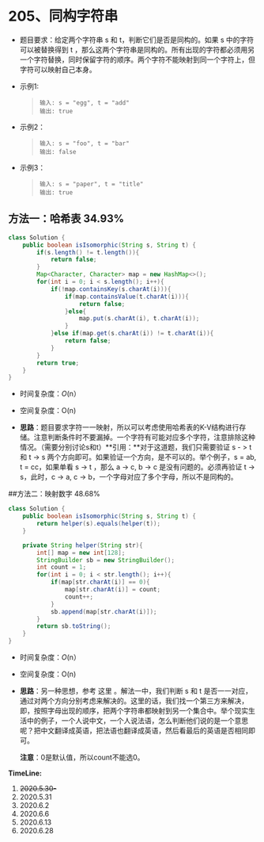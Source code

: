# 205、同构字符串

- 题目要求：给定两个字符串 s 和 t，判断它们是否是同构的。如果 s 中的字符可以被替换得到 t ，那么这两个字符串是同构的。所有出现的字符都必须用另一个字符替换，同时保留字符的顺序。两个字符不能映射到同一个字符上，但字符可以映射自己本身。

  

- 示例1:

  > ```
  > 输入: s = "egg", t = "add"
  > 输出: true
  > ```

- 示例2：

  >```
  >输入: s = "foo", t = "bar"
  >输出: false
  >```

- 示例3：

  >```
  >输入: s = "paper", t = "title"
  >输出: true
  >```

## 方法一：哈希表  34.93%

```java
class Solution {
    public boolean isIsomorphic(String s, String t) {
        if(s.length() != t.length()){
            return false;
        }
        Map<Character, Character> map = new HashMap<>();
        for(int i = 0; i < s.length(); i++){
            if(!map.containsKey(s.charAt(i))){
                if(map.containsValue(t.charAt(i))){
                    return false;
                }else{
                    map.put(s.charAt(i), t.charAt(i));
                }
            }else if(map.get(s.charAt(i)) != t.charAt(i)){
                return false;
            }
        }
        return true;
    }
}
```

- 时间复杂度：*O*(n）

- 空间复杂度：O(n)

- **思路**：题目要求字符一一映射，所以可以考虑使用哈希表的K-V结构进行存储。注意判断条件时不要漏掉。一个字符有可能对应多个字符，注意排除这种情况。（需要分别讨论s和t）**引用：**对于这道题，我们只需要验证 s - > t 和 t -> s 两个方向即可。如果验证一个方向，是不可以的。举个例子，s = ab, t = cc，如果单看 s -> t ，那么 a -> c, b -> c 是没有问题的。必须再验证 t -> s，此时，c -> a, c -> b，一个字母对应了多个字母，所以不是同构的。

  

##方法二：映射数字   48.68%

```java
class Solution {
    public boolean isIsomorphic(String s, String t) {
        return helper(s).equals(helper(t));
    }

    private String helper(String str){
        int[] map = new int[128];
        StringBuilder sb = new StringBuilder();
        int count = 1;
        for(int i = 0; i < str.length(); i++){
            if(map[str.charAt(i)] == 0){
                map[str.charAt(i)] = count;
                count++;
            }
            sb.append(map[str.charAt(i)]);
        }
        return sb.toString();
    }
}
```

- 时间复杂度：*O*(n）

- 空间复杂度：O(n)

- **思路**：另一种思想，参考 这里 。解法一中，我们判断 s 和 t 是否一一对应，通过对两个方向分别考虑来解决的。这里的话，我们找一个第三方来解决，即，按照字母出现的顺序，把两个字符串都映射到另一个集合中。举个现实生活中的例子，一个人说中文，一个人说法语，怎么判断他们说的是一个意思呢？把中文翻译成英语，把法语也翻译成英语，然后看最后的英语是否相同即可。

  **注意**：0是默认值，所以count不能选0。

**TimeLine:**

1. ~~2020.5.30-~~
2. 2020.5.31
3. 2020.6.2
4. 2020.6.6
5. 2020.6.13
6. 2020.6.28
